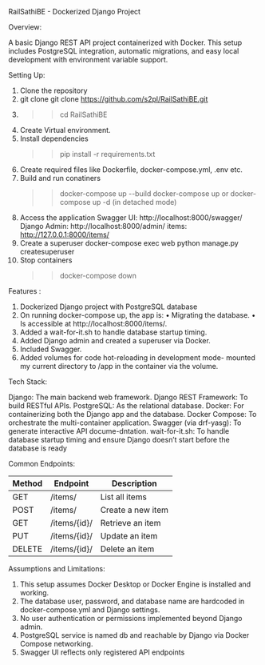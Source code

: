 RailSathiBE - Dockerized Django Project

Overview:

A basic Django REST API project containerized with Docker. This setup includes PostgreSQL integration, automatic migrations, and easy local development with environment variable support.

Setting Up: 

1.	Clone the repository
2.	git clone git clone https://github.com/s2pl/RailSathiBE.git
3.	>>cd RailSathiBE
4.  Create Virtual environment.
5.  Install dependencies
    >>pip install -r requirements.txt
6. Create required files like Dockerfile, docker-compose.yml, .env etc.
7.  Build and run conatiners 
    >>docker-compose up --build 
    >>docker-compose up
        or
    >>docker-compose up -d (in detached mode)
8.	Access the application
        Swagger UI: http://localhost:8000/swagger/
        Django Admin: http://localhost:8000/admin/
        items: http://127.0.0.1:8000/items/
7.	Create a superuser
    docker-compose exec web python manage.py createsuperuser
9.	Stop containers
    >>docker-compose down

Features : 

1.  Dockerized Django project with PostgreSQL database
2.  On running docker-compose up, the app is:
	•	Migrating the database.
	•	Is accessible at http://localhost:8000/items/.
4.  Added a wait-for-it.sh  to handle database startup timing.
5.  Added Django admin and created a superuser via Docker.
6.  Included Swagger.
7.  Added volumes for code hot-reloading in development mode- mounted my current directory  to /app in the container via the volume.

Tech Stack:

Django: The main backend web framework.
Django REST Framework: To build RESTful APIs.
PostgreSQL: As the relational database.
Docker: For containerizing both the Django app and the database.
Docker Compose: To orchestrate the multi-container application.
Swagger (via drf-yasg): To generate interactive API docume-dntation.
wait-for-it.sh: To handle database startup timing and ensure Django doesn’t start before the database is ready


Common Endpoints:

|Method  | Endpoint             | Description               |
|--------|----------------------|---------------------------|
| GET    | /items/              | List all items            |
| POST   | /items/              | Create a new item         |
| GET    | /items/{id}/         | Retrieve an item          |
| PUT    | /items/{id}/         | Update an item            |
| DELETE | /items/{id}/         | Delete an item            |

Assumptions and Limitations:

1. This setup assumes Docker Desktop or Docker Engine is installed and working.
2. The database user, password, and database name are hardcoded in docker-compose.yml and Django settings.
3. No user authentication or permissions implemented beyond Django admin.
4. PostgreSQL service is named db and reachable by Django via Docker Compose networking.
5. Swagger UI reflects only registered API endpoints